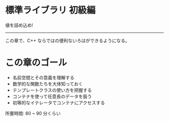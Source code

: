# 標準ライブラリ 初級編

値を詰め込め!

---

この章で、C++ ならではの便利ないろはができるようになる。

# この章のゴール

- 名前空間とその意義を理解する
- 数学的な関数たちを大体知っておく
- テンプレートクラスの使い方を把握する
- コンテナを使って任意長のデータを扱う
- 初等的なイテレータでコンテナにアクセスする

所要時間: 80 ~ 90 分くらい
